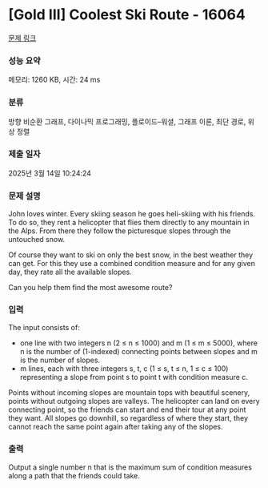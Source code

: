# [Gold III] Coolest Ski Route - 16064 

[문제 링크](https://www.acmicpc.net/problem/16064) 

### 성능 요약

메모리: 1260 KB, 시간: 24 ms

### 분류

방향 비순환 그래프, 다이나믹 프로그래밍, 플로이드–워셜, 그래프 이론, 최단 경로, 위상 정렬

### 제출 일자

2025년 3월 14일 10:24:24

### 문제 설명

<p>John loves winter. Every skiing season he goes heli-skiing with his friends. To do so, they rent a helicopter that flies them directly to any mountain in the Alps. From there they follow the picturesque slopes through the untouched snow.</p>

<p>Of course they want to ski on only the best snow, in the best weather they can get. For this they use a combined condition measure and for any given day, they rate all the available slopes.</p>

<p>Can you help them find the most awesome route?</p>

### 입력 

 <p>The input consists of:</p>

<ul>
	<li>one line with two integers n (2 ≤ n ≤ 1000) and m (1 ≤ m ≤ 5000), where n is the number of (1-indexed) connecting points between slopes and m is the number of slopes.</li>
	<li>m lines, each with three integers s, t, c (1 ≤ s, t ≤ n, 1 ≤ c ≤ 100) representing a slope from point s to point t with condition measure c.</li>
</ul>

<p>Points without incoming slopes are mountain tops with beautiful scenery, points without outgoing slopes are valleys. The helicopter can land on every connecting point, so the friends can start and end their tour at any point they want. All slopes go downhill, so regardless of where they start, they cannot reach the same point again after taking any of the slopes.</p>

### 출력 

 <p>Output a single number n that is the maximum sum of condition measures along a path that the friends could take.</p>

